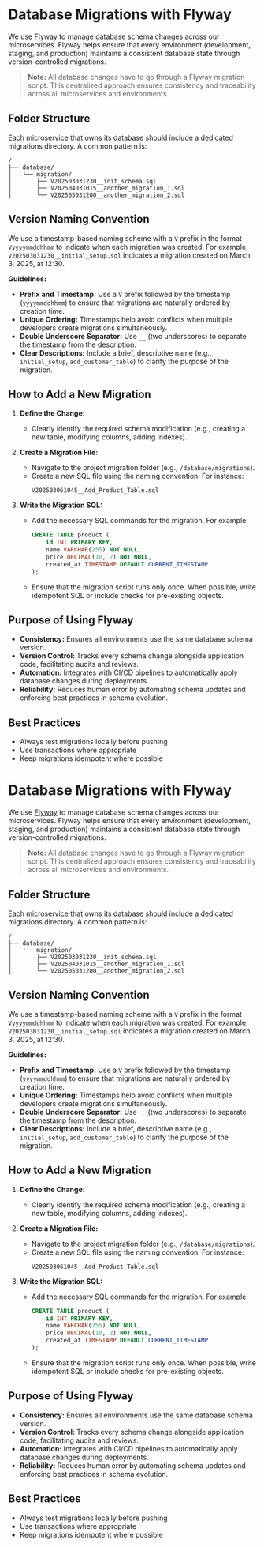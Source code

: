 # Database Migrations with Flyway

We use [Flyway](https://flywaydb.org/documentation) to manage database schema changes across our microservices. Flyway helps ensure that every environment (development, staging, and production) maintains a consistent database state through version-controlled migrations.

>**Note:** All database changes have to go through a Flyway migration script. This centralized approach ensures consistency and traceability across all microservices and environments.

## Folder Structure

Each microservice that owns its database should include a dedicated migrations directory. A common pattern is:

```
/
├── database/
│   └── migration/
│       ├── V202503031230__init_schema.sql
│       ├── V202504031015__another_migration_1.sql
│       └── V202505031200__another_migration_2.sql
```

## Version Naming Convention

We use a timestamp-based naming scheme with a `V` prefix in the format `Vyyyymmddhhmm` to indicate when each migration was created. For example, `V202503031230__initial_setup.sql` indicates a migration created on March 3, 2025, at 12:30.

**Guidelines:**
- **Prefix and Timestamp:** Use a `V` prefix followed by the timestamp (`yyyymmddhhmm`) to ensure that migrations are naturally ordered by creation time.
- **Unique Ordering:** Timestamps help avoid conflicts when multiple developers create migrations simultaneously.
- **Double Underscore Separator:** Use `__` (two underscores) to separate the timestamp from the description.
- **Clear Descriptions:** Include a brief, descriptive name (e.g., `initial_setup`, `add_customer_table`) to clarify the purpose of the migration.

## How to Add a New Migration

1. **Define the Change:**
   - Clearly identify the required schema modification (e.g., creating a new table, modifying columns, adding indexes).

2. **Create a Migration File:**
   - Navigate to the project migration folder (e.g., `/database/migrations`).
   - Create a new SQL file using the naming convention. For instance:
     ```
     V202503061045__Add_Product_Table.sql
     ```

3. **Write the Migration SQL:**
   - Add the necessary SQL commands for the migration. For example:
     ```sql
     CREATE TABLE product (
         id INT PRIMARY KEY,
         name VARCHAR(255) NOT NULL,
         price DECIMAL(10, 2) NOT NULL,
         created_at TIMESTAMP DEFAULT CURRENT_TIMESTAMP
     );
     ```
   - Ensure that the migration script runs only once. When possible, write idempotent SQL or include checks for pre-existing objects.

## Purpose of Using Flyway

- **Consistency:** Ensures all environments use the same database schema version.
- **Version Control:** Tracks every schema change alongside application code, facilitating audits and reviews.
- **Automation:** Integrates with CI/CD pipelines to automatically apply database changes during deployments.
- **Reliability:** Reduces human error by automating schema updates and enforcing best practices in schema evolution.

## Best Practices

- Always test migrations locally before pushing
- Use transactions where appropriate
- Keep migrations idempotent where possible

# Database Migrations with Flyway

We use [Flyway](https://flywaydb.org/documentation) to manage database schema changes across our microservices. Flyway helps ensure that every environment (development, staging, and production) maintains a consistent database state through version-controlled migrations.

>**Note:** All database changes have to go through a Flyway migration script. This centralized approach ensures consistency and traceability across all microservices and environments.

## Folder Structure

Each microservice that owns its database should include a dedicated migrations directory. A common pattern is:

```
/
├── database/
│   └── migration/
│       ├── V202503031230__init_schema.sql
│       ├── V202504031015__another_migration_1.sql
│       └── V202505031200__another_migration_2.sql
```

## Version Naming Convention

We use a timestamp-based naming scheme with a `V` prefix in the format `Vyyyymmddhhmm` to indicate when each migration was created. For example, `V202503031230__initial_setup.sql` indicates a migration created on March 3, 2025, at 12:30.

**Guidelines:**
- **Prefix and Timestamp:** Use a `V` prefix followed by the timestamp (`yyyymmddhhmm`) to ensure that migrations are naturally ordered by creation time.
- **Unique Ordering:** Timestamps help avoid conflicts when multiple developers create migrations simultaneously.
- **Double Underscore Separator:** Use `__` (two underscores) to separate the timestamp from the description.
- **Clear Descriptions:** Include a brief, descriptive name (e.g., `initial_setup`, `add_customer_table`) to clarify the purpose of the migration.

## How to Add a New Migration

1. **Define the Change:**
   - Clearly identify the required schema modification (e.g., creating a new table, modifying columns, adding indexes).

2. **Create a Migration File:**
   - Navigate to the project migration folder (e.g., `/database/migrations`).
   - Create a new SQL file using the naming convention. For instance:
     ```
     V202503061045__Add_Product_Table.sql
     ```

3. **Write the Migration SQL:**
   - Add the necessary SQL commands for the migration. For example:
     ```sql
     CREATE TABLE product (
         id INT PRIMARY KEY,
         name VARCHAR(255) NOT NULL,
         price DECIMAL(10, 2) NOT NULL,
         created_at TIMESTAMP DEFAULT CURRENT_TIMESTAMP
     );
     ```
   - Ensure that the migration script runs only once. When possible, write idempotent SQL or include checks for pre-existing objects.

## Purpose of Using Flyway

- **Consistency:** Ensures all environments use the same database schema version.
- **Version Control:** Tracks every schema change alongside application code, facilitating audits and reviews.
- **Automation:** Integrates with CI/CD pipelines to automatically apply database changes during deployments.
- **Reliability:** Reduces human error by automating schema updates and enforcing best practices in schema evolution.

## Best Practices

- Always test migrations locally before pushing
- Use transactions where appropriate
- Keep migrations idempotent where possible